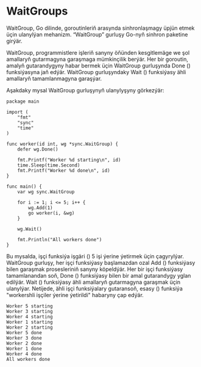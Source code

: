 # WaitGroups

WaitGroup, Go dilinde, goroutinleriň arasynda sinhronlaşmagy üpjün etmek üçin ulanylýan mehanizm. “WaitGroup” gurluşy Go-nyň sinhron paketine girýär.

WaitGroup, programmistlere işleriň sanyny öňünden kesgitlemäge we şol amallaryň gutarmagyna garaşmaga mümkinçilik berýär. Her bir goroutin, amalyň gutarandygyny habar bermek üçin WaitGroup gurluşynda Done () funksiýasyna jaň edýär. WaitGroup gurluşyndaky Wait () funksiýasy ähli amallaryň tamamlanmagyna garaşýar.

Aşakdaky mysal WaitGroup gurluşynyň ulanylyşyny görkezýär:

```golang
package main

import (
    "fmt"
    "sync"
    "time"
)

func worker(id int, wg *sync.WaitGroup) {
    defer wg.Done()

    fmt.Printf("Worker %d starting\n", id)
    time.Sleep(time.Second)
    fmt.Printf("Worker %d done\n", id)
}

func main() {
    var wg sync.WaitGroup

    for i := 1; i <= 5; i++ {
        wg.Add(1)
        go worker(i, &wg)
    }

    wg.Wait()

    fmt.Println("All workers done")
}
```

Bu mysalda, işçi funksiýa işgäri () 5 işi ýerine ýetirmek üçin çagyrylýar. WaitGroup gurluşy, her işçi funksiýasy başlamazdan ozal Add () funksiýasy bilen garaşmak prosesleriniň sanyny köpeldýär. Her bir işçi funksiýasy tamamlanandan soň, Done () funksiýasy bilen bir amal gutarandygy yglan edilýär. Wait () funksiýasy ähli amallaryň gutarmagyna garaşmak üçin ulanylýar. Netijede, ähli işçi funksiýalary gutaransoň, esasy () funksiýa "workershli işçiler ýerine ýetirildi" habaryny çap edýär.

```
Worker 5 starting
Worker 3 starting
Worker 4 starting
Worker 1 starting
Worker 2 starting
Worker 5 done
Worker 3 done
Worker 2 done
Worker 1 done
Worker 4 done
All workers done
```
